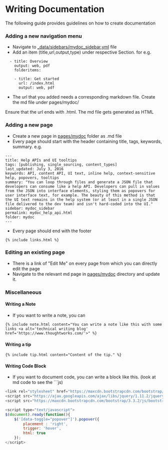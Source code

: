 # Writing Documentation
The following guide provides guidelines on how to create documentation

### Adding a new navigation menu
* Navigate to [_data/sidebars/mydoc_sidebar.yml](https://github.com/cd-jump-start/cd-jump-start.github.io/blob/master/_data/sidebars/mydoc_sidebar.yml) file
* Add an item (title,url,output,type) under respective Section.  for e.g.
```
  - title: Overview
    output: web, pdf
    folderitems:

    - title: Get started
      url: /index.html
      output: web, pdf
```
* The url that you added needs a corresponding markdown file.  Create the md file under pages/mydoc/

Ensure that the url ends with .html.  The md file gets generated as HTML  


### Adding a new page
* Create a new page in [pages/mydoc](https://github.com/cd-jump-start/cd-jump-start.github.io/tree/master/pages/mydoc) folder as .md file
* Every page should start with the header containing title, tags, keywords, summary.  e.g.
```
---
title: Help APIs and UI tooltips
tags: [publishing, single_sourcing, content_types]
last_updated: July 3, 2016
keywords: API, content API, UI text, inline help, context-sensitive help, popovers, tooltips
summary: "You can loop through files and generate a JSON file that developers can consume like a help API. Developers can pull in values from the JSON into interface elements, styling them as popovers for user interface text, for example. The beauty of this method is that the UI text remains in the help system (or at least in a single JSON file delivered to the dev team) and isn't hard-coded into the UI."
sidebar: mydoc_sidebar
permalink: mydoc_help_api.html
folder: mydoc
---
```
* Every page should end with the footer
```
{% include links.html %}
```


### Editing an existing page
* There is a link of "Edit Me" on every page from which you can directly edit the page
* Navigate to the relevant md page in [pages/mydoc](https://github.com/cd-jump-start/cd-jump-start.github.io/tree/master/pages/mydoc)  directory and update it.

### Miscellaneous

#### Writing a Note
* If you want to write a note, you can 
```
{% include note.html content="You can write a note like this with some links <a alt='technical writing blog' href='https://www.thoughtworks.com/'>" %}
```

#### Writing a tip
```
{% include tip.html content="Content of the tip." %}
```

#### Writing Code Block
* If you want to document code, you can write a block like this. (look at md code to see the ```js)

```js
<link rel="stylesheet" href="https://maxcdn.bootstrapcdn.com/bootstrap/3.3.2/css/bootstrap.min.css">
<script src="https://ajax.googleapis.com/ajax/libs/jquery/1.11.2/jquery.min.js"></script>
<script src="https://maxcdn.bootstrapcdn.com/bootstrap/3.3.2/js/bootstrap.min.js"></script>

<script type="text/javascript">
$(document).ready(function(){
    $('[data-toggle="popover"]').popover({
        placement : 'right',
        trigger: 'hover',
        html: true
    });
</script>
```

